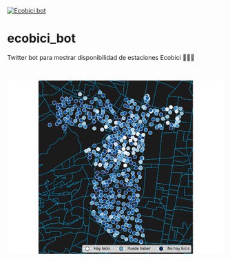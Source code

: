 [![Ecobici bot](https://github.com/Afroefras/ecobici_bot/actions/workflows/run_getmap.yml/badge.svg)](https://github.com/Afroefras/ecobici_bot/actions/workflows/run_getmap.yml)

# ecobici_bot
 Twitter bot para mostrar disponibilidad de estaciones Ecobici 🚴🏽‍♂️
 
 
 <br>


![Alt text](media/map/map.png?raw=true "Ecobici Map")
